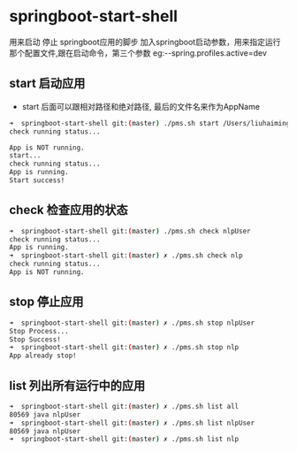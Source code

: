 # springboot-start-shell
用来启动 停止 springboot应用的脚步
加入springboot启动参数，用来指定运行那个配置文件,跟在启动命令，第三个参数
eg:--spring.profiles.active=dev

## start 启动应用

* start 后面可以跟相对路径和绝对路径, 最后的文件名来作为AppName

``` sh
➜  springboot-start-shell git:(master) ./pms.sh start /Users/liuhaiming/Documents/workspace/raventech/code/nlp/nlp-user/target/nlpUser.jar
check running status...

App is NOT running.
start...
check running status...
App is running.
Start success!
```

## check 检查应用的状态

``` sh
➜  springboot-start-shell git:(master) ./pms.sh check nlpUser
check running status...
App is running.
➜  springboot-start-shell git:(master) ✗ ./pms.sh check nlp
check running status...
App is NOT running.
```

## stop 停止应用

``` sh
➜  springboot-start-shell git:(master) ✗ ./pms.sh stop nlpUser
Stop Process...
Stop Success!
➜  springboot-start-shell git:(master) ✗ ./pms.sh stop nlp
App already stop!
```

## list 列出所有运行中的应用

``` sh
➜  springboot-start-shell git:(master) ✗ ./pms.sh list all
80569 java nlpUser
➜  springboot-start-shell git:(master) ✗ ./pms.sh list nlpUser
80569 java nlpUser
➜  springboot-start-shell git:(master) ✗ ./pms.sh list nlp

```

